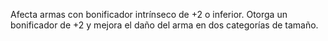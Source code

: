 Afecta armas con bonificador intrínseco de +2 o inferior. Otorga un bonificador de +2 y mejora el daño del arma en dos categorías de tamaño.